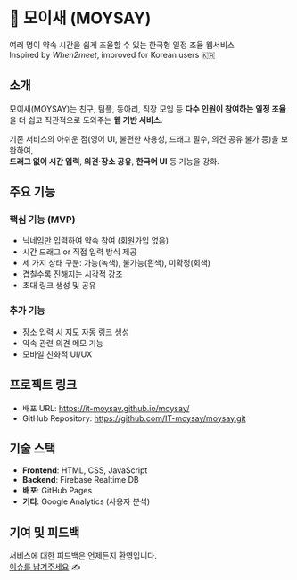 # 🐤 모이새 (MOYSAY)

 여러 명이 약속 시간을 쉽게 조율할 수 있는 한국형 일정 조율 웹서비스  
 Inspired by *When2meet*, improved for Korean users 🇰🇷


## 소개

모이새(MOYSAY)는 친구, 팀플, 동아리, 직장 모임 등 **다수 인원이 참여하는 일정 조율**을 더 쉽고 직관적으로 도와주는 **웹 기반 서비스**.

기존 서비스의 아쉬운 점(영어 UI, 불편한 사용성, 드래그 필수, 의견 공유 불가 등)을 보완하여,  
**드래그 없이 시간 입력**, **의견·장소 공유**, **한국어 UI** 등 기능을 강화.


## 주요 기능

### 핵심 기능 (MVP)
- 닉네임만 입력하여 약속 참여 (회원가입 없음)
- 시간 드래그 or 직접 입력 방식 제공
- 세 가지 상태 구분: 가능(녹색), 불가능(흰색), 미확정(회색)
- 겹칠수록 진해지는 시각적 강조
- 초대 링크 생성 및 공유

### 추가 기능
- 장소 입력 시 지도 자동 링크 생성
- 약속 관련 의견 메모 기능
- 모바일 친화적 UI/UX


## 프로젝트 링크

- 배포 URL: https://it-moysay.github.io/moysay/
- GitHub Repository: https://github.com/IT-moysay/moysay.git


## 기술 스택

- **Frontend**: HTML, CSS, JavaScript
- **Backend**: Firebase Realtime DB
- **배포**: GitHub Pages
- **기타**: Google Analytics (사용자 분석)


## 기여 및 피드백

서비스에 대한 피드백은 언제든지 환영입니다.  
[이슈를 남겨주세요](https://github.com/IT-moysay/moysay/issues) ✍️
